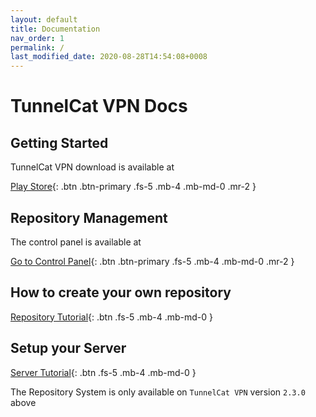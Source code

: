 ```yaml
---
layout: default
title: Documentation
nav_order: 1
permalink: /
last_modified_date: 2020-08-28T14:54:08+0008
---
```


# TunnelCat VPN Docs

## Getting Started

TunnelCat VPN download is available at

[Play Store](https://play.google.com/store/apps/details?id=com.tunnelcatvpn.android){: .btn .btn-primary .fs-5 .mb-4 .mb-md-0 .mr-2 }


## Repository Management
The control panel is available at

[Go to Control Panel](https://cp.tcat.me){: .btn .btn-primary .fs-5 .mb-4 .mb-md-0 .mr-2 }

## How to create your own repository
[Repository Tutorial](/repository/){: .btn .fs-5 .mb-4 .mb-md-0 }

## Setup your Server

[Server Tutorial](/server-setup/){: .btn .fs-5 .mb-4 .mb-md-0 }


The Repository System is only available on `TunnelCat VPN` version `2.3.0` above